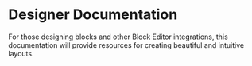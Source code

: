 # Designer Documentation

For those designing blocks and other Block Editor integrations, this documentation will provide resources for creating beautiful and intuitive layouts.
